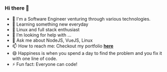 ### Hi there 👋

- 🔭 I'm a Software Engineer venturing through various technologies.
- 🌱 Learning something new everyday
- 👯 Linux and full stack enthusiast
- 🤔 I’m looking for help with ...
- 💬 Ask me about NodeJS, VueJS, Linux
- 📫 How to reach me: Checkout my portfolio **[here](https://poo17nam.github.io/profile)**
- 😄 Happiness is when you spend a day to find the problem and you fix it with one line of code.
- ⚡ Fun fact: Everyone can code!
